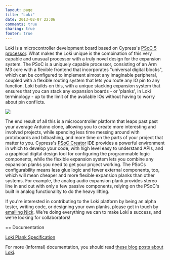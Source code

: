 ```yaml
---
layout: page
title: "Loki"
date: 2013-02-07 22:06
comments: true
sharing: true
footer: true
---
```

Loki is a microcontroller development board based on Cypress's [PSoC 5 processor](http://www.cypress.com/?id=2233). What makes the Loki unique is the combination of this very capable and unusual processor with a truly novel design for the expansion system. The PSoC is a uniquely capable processor, consisting of an Arm M3 core with a flexible frontend that incorporates "universal digital blocks", which can be configured to implement almost any imaginable peripheral, coupled with a flexible routing system that lets you route any IO pin to any function. Loki builds on this, with a unique stacking expansion system that ensures that you can stack any expansion boards - or 'planks', in Loki terminology - up to the limit of the available IOs without having to worry about pin conflicts.

![](https://lh5.googleusercontent.com/-yPN_q7JmINg/UQLmIGT-7lI/AAAAAAAACbE/xb4uWjqj3lM/w396-h298-n-k/P1010194.JPG)

The end result of all this is a microcontroller platform that leaps past past your average Arduino clone, allowing you to create more interesting and involved projects, while spending less time messing around with protoboards and bitbashing, and more time on the parts of your project that matter to you. Cypress's [PSoC Creator](http://www.cypress.com/?id=2494) IDE provides a powerful environment in which to develop your code, with high level easy to understand APIs, and a graphical digital design tool for configuring the programmable logic components, while the flexible expansion system lets you combine any expansion planks you need to get your project working. The PSoCs configurability means less glue logic and fewer external components, too, which will mean cheaper and more flexible expansion planks than other systems. For example, the analog audio expansion plank provides stereo line in and out with only a few passive components, relying on the PSoC's built in analog functionality to do the heavy lifting.

If you're interested in contributing to the Loki platform by being an alpha tester, writing code, or designing your own planks, please get in touch by [emailing Nick](mailto:nick@arachnidlabs.com). We're doing everything we can to make Loki a success, and we're looking for collaborators!

== Documentation

[Loki Plank Specification](planks.html)

For more (informal) documentation, you should read [these blog posts about Loki](/blog/categories/loki/).
